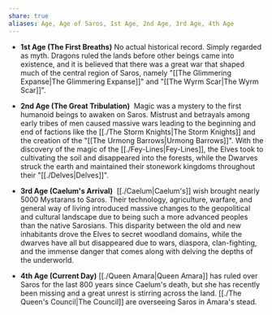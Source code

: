 ```yaml
---
share: true
aliases: Age, Age of Saros, 1st Age, 2nd Age, 3rd Age, 4th Age
---
```



- **1st Age (The First Breaths)**
	No actual historical record. Simply regarded as myth. Dragons ruled the lands before other beings came into existence, and it is believed that there was a great war that shaped much of the central region of Saros, namely "[[The Glimmering Expanse|The Glimmering Expanse]]" and "[[The Wyrm Scar|The Wyrm Scar]]".

- **2nd Age (The Great Tribulation)**
	 Magic was a mystery to the first humanoid beings to awaken on Saros. Mistrust and betrayals among early tribes of men caused massive wars leading to the beginning and end of factions like the [[./The Storm Knights|The Storm Knights]] and the creation of the "[[The Urmong Barrows|Urmong Barrows]]". With the discovery of the magic of the [[./Fey-Lines|Fey-Lines]], the Elves took to cultivating the soil and disappeared into the forests, while the Dwarves struck the earth and maintained their stonework kingdoms throughout their "[[./Delves|Delves]]".

- **3rd Age (Caelum's Arrival)**
	 [[./Caelum|Caelum's]] wish brought nearly 5000 Mystarans to Saros. Their technology, agriculture, warfare, and general way of living introduced massive changes to the geopolitical and cultural landscape due to being such a more advanced peoples than the native Sarosians. This disparity between the old and new inhabitants drove the Elves to secret woodland domains, while the dwarves have all but disappeared due to wars, diaspora, clan-fighting, and the immense danger that comes along with delving the depths of the underworld.

- **4th Age (Current Day)**
	[[./Queen Amara|Queen Amara]] has ruled over Saros for the last 800 years since Caelum's death, but she has recently been missing and a great unrest is stirring across the land. [[./The Queen's Council|The Council]] are overseeing Saros in Amara's stead.